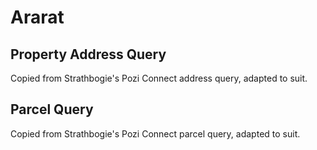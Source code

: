 # Ararat

## Property Address Query

Copied from Strathbogie's Pozi Connect address query, adapted to suit.

## Parcel Query

Copied from Strathbogie's Pozi Connect parcel query, adapted to suit.
